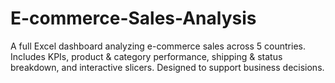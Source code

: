 # E-commerce-Sales-Analysis
A full Excel dashboard analyzing e-commerce sales across 5 countries. Includes KPIs, product &amp; category performance, shipping &amp; status breakdown, and interactive slicers. Designed to support business decisions.
